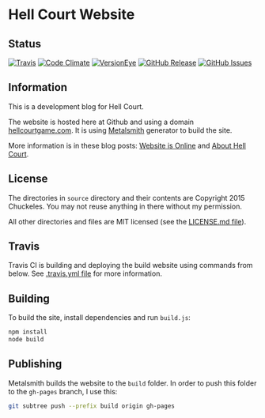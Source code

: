 # Hell Court Website

## Status

[![Travis](https://img.shields.io/travis/chuckeles/hellcourtgame.com.svg?style=flat-square)](https://travis-ci.org/chuckeles/hellcourtgame.com)
[![Code Climate](https://img.shields.io/codeclimate/github/chuckeles/hellcourtgame.com.svg?style=flat-square)](https://codeclimate.com/github/chuckeles/hellcourtgame.com)
[![VersionEye](https://img.shields.io/versioneye/d/user/projects/55f07d031e87ad001400044e.svg?style=flat-square)](https://www.versioneye.com/user/projects/55f07d031e87ad001400044e)
[![GitHub Release](https://img.shields.io/github/release/chuckeles/hellcourtgame.com.svg?style=flat-square)](https://github.com/chuckeles/hellcourtgame.com/releases/latest)
[![GitHub Issues](https://img.shields.io/github/issues/chuckeles/hellcourtgame.com.svg?style=flat-square)](https://github.com/chuckeles/hellcourtgame.com/issues)

## Information

This is a development blog for Hell Court.

The website is hosted here at Github and using a domain [hellcourtgame.com](http://hellcourtgame.com/). It is using [Metalsmith](http://www.metalsmith.io/) generator to build the site.

More information is in these blog posts: [Website is Online](http://hellcourtgame.com/blog/website-is-online/) and [About Hell Court](http://hellcourtgame.com/blog/about-hell-court/).

## License

The directories in `source` directory and their contents are Copyright 2015 Chuckeles. You may not reuse anything in there without my permission.

All other directories and files are MIT licensed (see the [LICENSE.md file](https://github.com/chuckeles/hellcourtgame.com/blob/master/LICENSE.md)).

## Travis

Travis CI is building and deploying the build website using commands from below. See [.travis.yml file](https://github.com/chuckeles/hellcourtgame.com/blob/master/.travis.yml) for more information.

## Building

To build the site, install dependencies and run `build.js`:

```sh
npm install
node build
```

## Publishing

Metalsmith builds the website to the `build` folder. In order to push this folder to the `gh-pages` branch, I use this:

```sh
git subtree push --prefix build origin gh-pages
```
